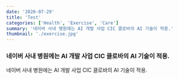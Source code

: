 ```yaml
---
date: '2020-07-29'
title: 'Test'
categories: ['Health', 'Exercise', 'Care']
summary: '네이버 사내 병원에는 AI 개발 사업 CIC 클로바의 AI 기술이 적용.'
thumbnail: './exercise.jpg'
---
```


### 네이버 사내 병원에는 AI 개발 사업 CIC 클로바의 AI 기술이 적용.

네이버 사내 병원에는 AI 개발 사업 CIC 클로바의 AI 기술이 적용.
